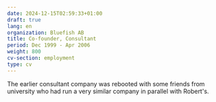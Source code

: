 ```yaml
---
date: 2024-12-15T02:59:33+01:00
draft: true
lang: en
organization: Bluefish AB
title: Co-founder, Consultant
period: Dec 1999 - Apr 2006
weight: 800
cv-section: employment
type: cv
---
```


The earlier consultant company was rebooted with some friends from university who had run a very similar company in parallel with Robert's.
